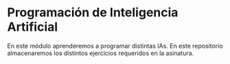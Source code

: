 # Programación de Inteligencia Artificial

En este módulo aprenderemos a programar distintas IAs. En este repositorio almacenaremos los distintos ejercicios requeridos en la asinatura.